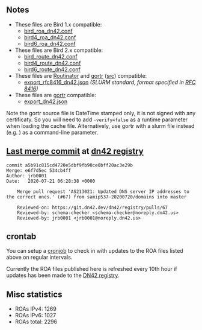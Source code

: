 ## Notes

- These files are Bird 1.x compatible:
  - [bird_roa_dn42.conf](bird_roa_dn42.conf)
  - [bird4_roa_dn42.conf](bird4_roa_dn42.conf)
  - [bird6_roa_dn42.conf](bird6_roa_dn42.conf)
- These files are Bird 2.x compatible:
  - [bird_route_dn42.conf](bird_route_dn42.conf)
  - [bird4_route_dn42.conf](bird4_route_dn42.conf)
  - [bird6_route_dn42.conf](bird6_route_dn42.conf)
- These files are [Routinator][2] and [gortr][3] ([src][6]) compatible:
  - [export_rfc8416_dn42.json](export_rfc8416_dn42.json) _(SLURM standard, format specified in [RFC 8416][4])_
- These files are [gortr][3] compatible:
  - [export_dn42.json](export_dn42.json)

Note the gortr source file is DateTime stamped only, it is not signed with any certificaty. So you will need to add
`-verify=false` as a runtime parameter when loading the cache file. Alternatively, use gortr with a slurm file
instead (e.g. ) as a command-line parameter.

## [Last merge commit][0] at [dn42 registry][1]

```
commit a5b91c815cd4720e5dbf9fb90ce0bff20ac3e29b
Merge: e6f7d5ec 534cb4ff
Author: jrb0001
Date:   2020-07-21 06:28:38 +0000

    Merge pull request 'AS213021: Updated DNS server IP addresses to the correct ones.' (#67) from samip537-20200720/domains into master

    Reviewed-on: https://git.dn42.dev/dn42/registry/pulls/67
    Reviewed-by: schema-checker <schema-checker@noreply.dn42.us>
    Reviewed-by: jrb0001 <jrb0001@noreply.dn42.us>
```

## crontab

You can setup a [cronjob][5] to check in with updates to the ROA files listed
above on regular intervals.

Currently the ROA files published here is refreshed every 10th hour if
updates has been made to the [DN42 registry][1].

## Misc statistics

- ROAs IPv4:  1269
- ROAs IPv6:  1027
- ROAs total: 2296

[0]: https://git.dn42.us/dn42/registry/commit/a5b91c815cd4720e5dbf9fb90ce0bff20ac3e29b
[1]: https://git.dn42.us/dn42/registry
[2]: https://github.com/NLnetLabs/routinator
[3]: https://github.com/cloudflare/gortr
[4]: https://tools.ietf.org/html/rfc8416
[5]: doc/crontab.md
[6]: https://github.com/cloudflare/gortr/#configure-filters-and-overrides-slurm

